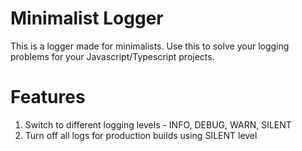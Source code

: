 # Minimalist Logger

This is a logger made for minimalists. Use this to solve your logging problems for your Javascript/Typescript projects.

# Features

1. Switch to different logging levels - INFO, DEBUG, WARN, SILENT
2. Turn off all logs for production builds using SILENT level
